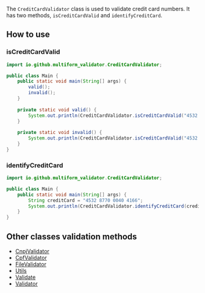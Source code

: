 The `CreditCardValidator` class is used to validate credit card numbers. It has two methods, `isCreditCardValid`
and `identifyCreditCard`.

## How to use

### isCreditCardValid

```java
import io.github.multiform_validator.CreditCardValidator;

public class Main {
    public static void main(String[] args) {
        valid();
        invalid();
    }
    
    private static void valid() {
        System.out.println(CreditCardValidator.isCreditCardValid("4532 8770 0040 4166")); // true
    }
    
    private static void invalid() {
        System.out.println(CreditCardValidator.isCreditCardValid("4532 8770 0040 4167")); // false
    }
}
```

### identifyCreditCard

```java
import io.github.multiform_validator.CreditCardValidator;

public class Main {
    public static void main(String[] args) {
        String creditCard = "4532 8770 0040 4166";
        System.out.println(CreditCardValidator.identifyCreditCard(creditCard)); // Visa
    }
}
```

## Other classes validation methods

- [CnpjValidator](https://multiform-validator.github.io/java/classes/CnpjValidator)
- [CpfValidator](https://multiform-validator.github.io/java/classes/CpfValidator)
- [FileValidator](https://multiform-validator.github.io/java/classes/FileValidator)
- [Utils](https://multiform-validator.github.io/java/classes/Utils)
- [Validate](https://multiform-validator.github.io/java/classes/Validate)
- [Validator](https://multiform-validator.github.io/java/classes/Validator)